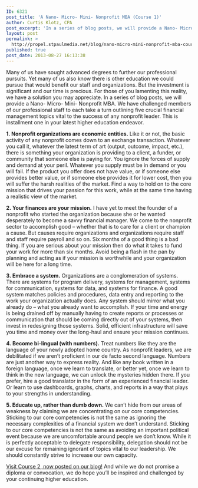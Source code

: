 ```yaml
---
ID: 6321
post_title: 'A Nano- Micro- Mini- Nonprofit MBA (Course 1)'
author: Curtis Klotz, CPA
post_excerpt: 'In a series of blog posts, we will provide a Nano- Micro- Mini- Nonprofit MBA. '
layout: post
permalink: >
  http://propel.stpaulmedia.net/blog/nano-micro-mini-nonprofit-mba-course-1/
published: true
post_date: 2013-08-27 16:13:38
---
```

Many of us have sought advanced degrees to further our professional pursuits. Yet many of us also know there is other education we could pursue that would benefit our staff and organizations. But the investment is significant and our time is precious. For those of you lamenting this reality, we have a solution you may appreciate. In a series of blog posts, we will provide a Nano- Micro- Mini- Nonprofit MBA. We have challenged members of our professional staff to each take a turn outlining five crucial financial management topics vital to the success of any nonprofit leader. This is installment one in your latest higher education endeavor.

<strong>1. Nonprofit organizations are economic entities.</strong>
Like it or not, the basic activity of any nonprofit comes down to an exchange transaction. Whatever you call it, whatever the latest term of art (output, outcome, impact, etc.), there is something your organization is providing to a client, a funder, or community that someone else is paying for. You ignore the forces of supply and demand at your peril. Whatever you supply must be in demand or you will fail. If the product you offer does not have value, or if someone else provides better value, or if someone else provides it for lower cost, then you will suffer the harsh realities of the market. Find a way to hold on to the core mission that drives your passion for this work, while at the same time having a realistic view of the market.

<strong>2. Your finances are your mission.</strong>
I have yet to meet the founder of a nonprofit who started the organization because she or he wanted desperately to become a savvy financial manager. We come to the nonprofit sector to accomplish good – whether that is to care for a client or champion a cause. But causes require organizations and organizations require staff and staff require payroll and so on. Six months of a good thing is a bad thing. If you are serious about your mission then do what it takes to fund your work for more than six months. Avoid being a flash in the pan by planning and acting as if your mission is worthwhile and your organization will be here for a long time.

<strong>3. Embrace a system.</strong>
Organizations are a conglomeration of systems. There are systems for program delivery, systems for management, systems for communication, systems for data, and systems for finance. A good system matches policies and procedures, data entry and reporting to the work your organization actually does. Any system should mirror what you already do – what you already want to accomplish. If your time and energy is being drained off by manually having to create reports or processes or communication that should be coming directly out of your systems, then invest in redesigning those systems. Solid, efficient infrastructure will save you time and money over the long-haul and ensure your mission continues.

<strong>4. Become bi-lingual (with numbers).</strong>
Treat numbers like they are the language of your newly adopted home country. As nonprofit leaders, we are debilitated if we aren’t proficient in our de facto second language. Numbers are just another way to express reality. And like any book written in a foreign language, once we learn to translate, or better yet, once we learn to think in the new language, we can unlock the mysteries hidden there. If you prefer, hire a good translator in the form of an experienced financial leader. Or learn to use dashboards, graphs, charts, and reports in a way that plays to your strengths in understanding.

<strong>5. Educate up, rather than dumb down.</strong>
We can’t hide from our areas of weakness by claiming we are concentrating on our core competencies. Sticking to our core competencies is not the same as ignoring the necessary complexities of a financial system we don’t understand. Sticking to our core competencies is not the same as avoiding an important political event because we are uncomfortable around people we don’t know. While it is perfectly acceptable to delegate responsibility, delegation should not be our excuse for remaining ignorant of topics vital to our leadership. We should constantly strive to increase our own capacity.

<a href="http://propel.stpaulmedia.net/blog/nano-micro-mini-nonprofit-mba-leadership-course-2/">Visit Course 2, now posted on our blog!</a> And while we do not promise a diploma or convocation, we do hope you’ll be inspired and challenged by your continuing higher education.